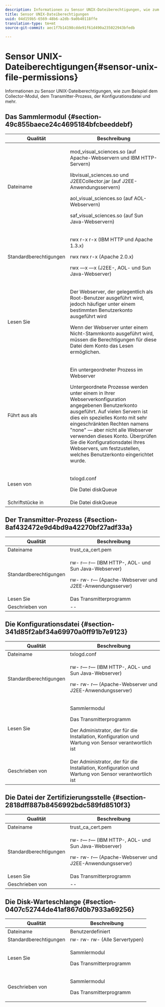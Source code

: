 ```yaml
---
description: Informationen zu Sensor UNIX-Dateiberechtigungen, wie zum Beispiel dem Collector-Modul, dem Transmitter-Prozess, der Konfigurationsdatei und mehr.
title: Sensor UNIX-Dateiberechtigungen
uuid: 04d159b5-6569-48b6-a2db-9a0b40118ffe
translation-type: tm+mt
source-git-commit: aec1f7b14198cdde91f61d490a235022943bfedb

---
```



# Sensor UNIX-Dateiberechtigungen{#sensor-unix-file-permissions}

Informationen zu Sensor UNIX-Dateiberechtigungen, wie zum Beispiel dem Collector-Modul, dem Transmitter-Prozess, der Konfigurationsdatei und mehr.

## Das Sammlermodul {#section-49c855baece24c4695184bfcbeeddebf}

<table id="table_0B972ABD2A5342CA8A6FE80EB666298A"> 
 <thead> 
  <tr> 
   <th colname="col1" class="entry"> Qualität </th> 
   <th colname="col2" class="entry"> Beschreibung </th> 
  </tr>
 </thead>
 <tbody> 
  <tr> 
   <td colname="col1"> <p>Dateiname </p> </td> 
   <td colname="col2"> <p>mod_visual_sciences.so (auf Apache-Webservern und IBM HTTP-Servern) </p> <p>libvisual_sciences.so und J2EECollector.jar (auf J2EE-Anwendungsservern) </p> <p>aol_visual_sciences.so (auf AOL-Webservern) </p> <p>saf_visual_sciences.so (auf Sun Java-Webservern) </p> </td> 
  </tr> 
  <tr> 
   <td colname="col1"> <p>Standardberechtigungen </p> </td> 
   <td colname="col2"> <p>rwx r-x r-x (IBM HTTP und Apache 1.3.x) </p> <p>rwx rwx r-x (Apache 2.0.x) </p> <p>rwx —x —x (J2EE-, AOL- und Sun Java-Webserver) </p> </td> 
  </tr> 
  <tr> 
   <td colname="col1"> <p>Lesen Sie </p> </td> 
   <td colname="col2"> <p>Der Webserver, der gelegentlich als Root-Benutzer ausgeführt wird, jedoch häufiger unter einem bestimmten Benutzerkonto ausgeführt wird </p> <p>Wenn der Webserver unter einem Nicht-Stammkonto ausgeführt wird, müssen die Berechtigungen für diese Datei dem Konto das Lesen ermöglichen. </p> </td> 
  </tr> 
  <tr> 
   <td colname="col1"> <p>Führt aus als </p> </td> 
   <td colname="col2"> <p>Ein untergeordneter Prozess im Webserver </p> <p>Untergeordnete Prozesse werden unter einem in Ihrer Webserverkonfiguration angegebenen Benutzerkonto ausgeführt. Auf vielen Servern ist dies ein spezielles Konto mit sehr eingeschränkten Rechten namens "none" — aber nicht alle Webserver verwenden dieses Konto. Überprüfen Sie die Konfigurationsdatei Ihres Webservers, um festzustellen, welches Benutzerkonto eingerichtet wurde. </p> </td> 
  </tr> 
  <tr> 
   <td colname="col1"> <p>Lesen von </p> </td> 
   <td colname="col2"> <p>txlogd.conf </p> <p>Die Datei diskQueue </p> </td> 
  </tr> 
  <tr> 
   <td colname="col1"> Schriftstücke in </td> 
   <td colname="col2"> Die Datei diskQueue </td> 
  </tr> 
 </tbody> 
</table>

## Der Transmitter-Prozess {#section-8af432472e9d4bd9a42270bf27adf33a}

<table id="table_3028CC9640D54016BD8CA7F9CAA34280"> 
 <thead> 
  <tr> 
   <th colname="col1" class="entry"> Qualität </th> 
   <th colname="col2" class="entry"> Beschreibung </th> 
  </tr>
 </thead>
 <tbody> 
  <tr> 
   <td colname="col1"> Dateiname </td> 
   <td colname="col2"> trust_ca_cert.pem </td> 
  </tr> 
  <tr> 
   <td colname="col1"> <p>Standardberechtigungen </p> </td> 
   <td colname="col2"> <p>rw- r— r— (IBM HTTP-, AOL- und Sun Java-Webserver) </p> <p>rw- rw- r— (Apache-Webserver und J2EE-Anwendungsserver) </p> </td> 
  </tr> 
  <tr> 
   <td colname="col1"> Lesen Sie </td> 
   <td colname="col2"> Das Transmitterprogramm </td> 
  </tr> 
  <tr> 
   <td colname="col1"> Geschrieben von </td> 
   <td colname="col2"> -- </td> 
  </tr> 
 </tbody> 
</table>

## Die Konfigurationsdatei {#section-341d85f2abf34a69970a0ff91b7e9123}

<table id="table_79AC614F5435443CB3CFB457B8375704"> 
 <thead> 
  <tr> 
   <th colname="col1" class="entry"> Qualität </th> 
   <th colname="col2" class="entry"> Beschreibung </th> 
  </tr>
 </thead>
 <tbody> 
  <tr> 
   <td colname="col1"> Dateiname </td> 
   <td colname="col2"> txlogd.conf </td> 
  </tr> 
  <tr> 
   <td colname="col1"> <p>Standardberechtigungen </p> </td> 
   <td colname="col2"> <p>rw- r— r— (IBM HTTP-, AOL- und Sun Java-Webserver) </p> <p>rw- rw- r— (Apache-Webserver und J2EE-Anwendungsserver) </p> </td> 
  </tr> 
  <tr> 
   <td colname="col1"> Lesen Sie </td> 
   <td colname="col2"> <p>Sammlermodul </p> <p>Das Transmitterprogramm </p> <p>Der Administrator, der für die Installation, Konfiguration und Wartung von Sensor verantwortlich ist </p> </td> 
  </tr> 
  <tr> 
   <td colname="col1"> Geschrieben von </td> 
   <td colname="col2"> Der Administrator, der für die Installation, Konfiguration und Wartung von Sensor verantwortlich ist </td> 
  </tr> 
 </tbody> 
</table>

## Die Datei der Zertifizierungsstelle {#section-2818dff887b8456992bdc589fd8510f3}

<table id="table_ED8BEEEFA91245C3A6645D27B148A5A7"> 
 <thead> 
  <tr> 
   <th colname="col1" class="entry"> Qualität </th> 
   <th colname="col2" class="entry"> Beschreibung </th> 
  </tr>
 </thead>
 <tbody> 
  <tr> 
   <td colname="col1"> Dateiname </td> 
   <td colname="col2"> trust_ca_cert.pem </td> 
  </tr> 
  <tr> 
   <td colname="col1"> <p>Standardberechtigungen </p> </td> 
   <td colname="col2"> <p>rw- r— r— (IBM HTTP-, AOL- und Sun Java-Webserver) </p> <p>rw- rw- r— (Apache-Webserver und J2EE-Anwendungsserver) </p> </td> 
  </tr> 
  <tr> 
   <td colname="col1"> Lesen Sie </td> 
   <td colname="col2"> Das Transmitterprogramm </td> 
  </tr> 
  <tr> 
   <td colname="col1"> Geschrieben von </td> 
   <td colname="col2"> -- </td> 
  </tr> 
 </tbody> 
</table>

## Die Disk-Warteschlange {#section-0407c52744de41af867d0b7933a69256}

<table id="table_35DB32228E7443FF90BE24AB14CBE54B"> 
 <thead> 
  <tr> 
   <th colname="col1" class="entry"> Qualität </th> 
   <th colname="col2" class="entry"> Beschreibung </th> 
  </tr>
 </thead>
 <tbody> 
  <tr> 
   <td colname="col1"> Dateiname </td> 
   <td colname="col2"> Benutzerdefiniert </td> 
  </tr> 
  <tr> 
   <td colname="col1"> Standardberechtigungen </td> 
   <td colname="col2"> rw- rw- rw- (Alle Servertypen) </td> 
  </tr> 
  <tr> 
   <td colname="col1"> <p>Lesen Sie </p> </td> 
   <td colname="col2"> <p>Sammlermodul </p> <p>Das Transmitterprogramm </p> </td> 
  </tr> 
  <tr> 
   <td colname="col1"> <p>Geschrieben von </p> </td> 
   <td colname="col2"> <p>Sammlermodul </p> <p>Das Transmitterprogramm </p> </td> 
  </tr> 
 </tbody> 
</table>

